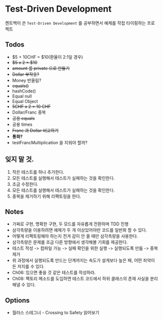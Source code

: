 # Test-Driven Development

켄트백이 쓴 `Test-Driven Development` 를 공부하면서 예제를 작접 타이핑하는 프로젝트


## Todos
- $5 + 10CHF = $10(환율이 2:1일 경우)
- ~~$5 x 2 = $10~~
- ~~amount 를 private 으로 만들기~~
- ~~Dollar 부작용?~~
- Money 반올림?
- ~~equals()~~
- hashCode()
- Equal null
- Equal Object
- ~~5CHF x 2 = 10 CHF~~
- Dollar/Franc 중복
- ~~공용 equals~~
- 공용 times
- ~~Franc 과 Dollar 비교하기~~
- **통화?**
- testFrancMultiplication 을 지워야 할까?

## 잊지 말 것.
1. 작은 테스트를 하나 추가한다.
1. 모든 테스트를 실행해서 테스트가 실패하는 것을 확인한다.
1. 조금 수정한다.
1. 모든 테스트를 실행해서 테스트가 실패하는 것을 확인한다.
1. 중복을 제거하기 위해 리팩토링을 한다.

## Notes
- 가짜로 구현, 명확한 구현, 두 모드를 자유롭게 전환하며 TDD 진행
- 삼각측량을 이용하려면 예제가 두 개 이상있어야만 코드를 일반화 할 수 있다.
- 어떻게 리팩토링해야 하는지 전겨 감이 안 올 때만 삼각측량을 사용한다.
- 삼각측량은 문제를 조금 다른 방향에서 생각해볼 기회를 제공한다.
- 테스트 작성 -> 컴파일 가능 -> 실패 확인을 위한 실행 -> 실행되도록 만듦 -> 중복제거
- 위 과정에서 실행되도록 만드는 단계까지는 속도가 설게보다 높은 패, 어떤 죄악이든 저지를 수 있다.
- Ch06: 있으면 좋을 것 같은 테스트를 작성하라.
- Ch08: 팩토리 메소드를 도입하면 테스트 코드에서 하위 클래스의 존재 사실을 분리해낼 수 있다.

## Options
- 월러스 스테그너 - Crossing to Safety 읽어보기